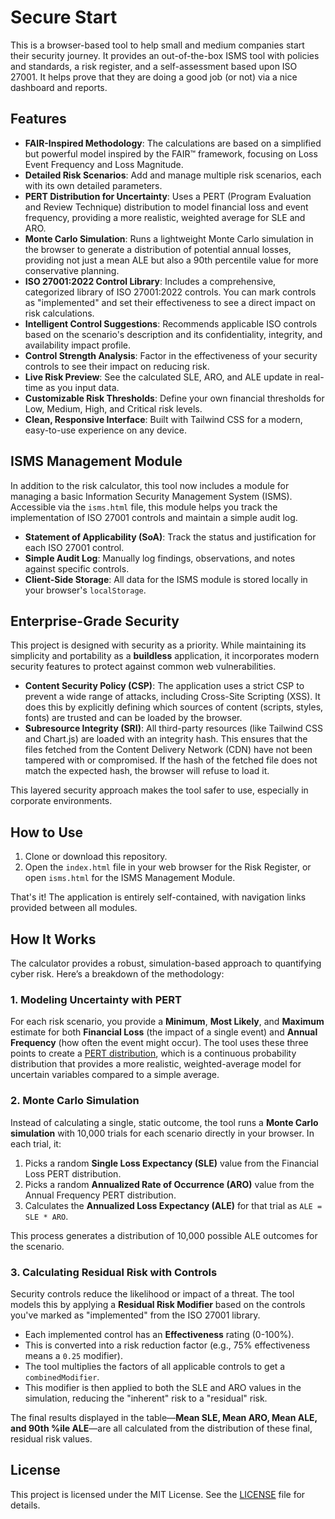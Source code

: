 # Secure Start

This is a browser-based tool to help small and medium companies start their security journey. It provides an out-of-the-box ISMS tool with policies and standards, a risk register, and a self-assessment based upon ISO 27001. It helps prove that they are doing a good job (or not) via a nice dashboard and reports.

## Features

*   **FAIR-Inspired Methodology**: The calculations are based on a simplified but powerful model inspired by the FAIR™ framework, focusing on Loss Event Frequency and Loss Magnitude.
*   **Detailed Risk Scenarios**: Add and manage multiple risk scenarios, each with its own detailed parameters.
*   **PERT Distribution for Uncertainty**: Uses a PERT (Program Evaluation and Review Technique) distribution to model financial loss and event frequency, providing a more realistic, weighted average for SLE and ARO.
*   **Monte Carlo Simulation**: Runs a lightweight Monte Carlo simulation in the browser to generate a distribution of potential annual losses, providing not just a mean ALE but also a 90th percentile value for more conservative planning.
*   **ISO 27001:2022 Control Library**: Includes a comprehensive, categorized library of ISO 27001:2022 controls. You can mark controls as "implemented" and set their effectiveness to see a direct impact on risk calculations.
*   **Intelligent Control Suggestions**: Recommends applicable ISO controls based on the scenario's description and its confidentiality, integrity, and availability impact profile.
*   **Control Strength Analysis**: Factor in the effectiveness of your security controls to see their impact on reducing risk.
*   **Live Risk Preview**: See the calculated SLE, ARO, and ALE update in real-time as you input data.
*   **Customizable Risk Thresholds**: Define your own financial thresholds for Low, Medium, High, and Critical risk levels.
*   **Clean, Responsive Interface**: Built with Tailwind CSS for a modern, easy-to-use experience on any device.

## ISMS Management Module

In addition to the risk calculator, this tool now includes a module for managing a basic Information Security Management System (ISMS). Accessible via the `isms.html` file, this module helps you track the implementation of ISO 27001 controls and maintain a simple audit log.

*   **Statement of Applicability (SoA)**: Track the status and justification for each ISO 27001 control.
*   **Simple Audit Log**: Manually log findings, observations, and notes against specific controls.
*   **Client-Side Storage**: All data for the ISMS module is stored locally in your browser's `localStorage`.

## Enterprise-Grade Security

This project is designed with security as a priority. While maintaining its simplicity and portability as a **buildless** application, it incorporates modern security features to protect against common web vulnerabilities.

*   **Content Security Policy (CSP)**: The application uses a strict CSP to prevent a wide range of attacks, including Cross-Site Scripting (XSS). It does this by explicitly defining which sources of content (scripts, styles, fonts) are trusted and can be loaded by the browser.
*   **Subresource Integrity (SRI)**: All third-party resources (like Tailwind CSS and Chart.js) are loaded with an integrity hash. This ensures that the files fetched from the Content Delivery Network (CDN) have not been tampered with or compromised. If the hash of the fetched file does not match the expected hash, the browser will refuse to load it.

This layered security approach makes the tool safer to use, especially in corporate environments.

## How to Use

1.  Clone or download this repository.
2.  Open the `index.html` file in your web browser for the Risk Register, or open `isms.html` for the ISMS Management Module.

That's it! The application is entirely self-contained, with navigation links provided between all modules.

## How It Works

The calculator provides a robust, simulation-based approach to quantifying cyber risk. Here’s a breakdown of the methodology:

### 1. Modeling Uncertainty with PERT

For each risk scenario, you provide a **Minimum**, **Most Likely**, and **Maximum** estimate for both **Financial Loss** (the impact of a single event) and **Annual Frequency** (how often the event might occur). The tool uses these three points to create a [PERT distribution](https://en.wikipedia.org/wiki/PERT_distribution), which is a continuous probability distribution that provides a more realistic, weighted-average model for uncertain variables compared to a simple average.

### 2. Monte Carlo Simulation

Instead of calculating a single, static outcome, the tool runs a **Monte Carlo simulation** with 10,000 trials for each scenario directly in your browser. In each trial, it:
1.  Picks a random **Single Loss Expectancy (SLE)** value from the Financial Loss PERT distribution.
2.  Picks a random **Annualized Rate of Occurrence (ARO)** value from the Annual Frequency PERT distribution.
3.  Calculates the **Annualized Loss Expectancy (ALE)** for that trial as `ALE = SLE * ARO`.

This process generates a distribution of 10,000 possible ALE outcomes for the scenario.

### 3. Calculating Residual Risk with Controls

Security controls reduce the likelihood or impact of a threat. The tool models this by applying a **Residual Risk Modifier** based on the controls you've marked as "implemented" from the ISO 27001 library.

*   Each implemented control has an **Effectiveness** rating (0-100%).
*   This is converted into a risk reduction factor (e.g., 75% effectiveness means a `0.25` modifier).
*   The tool multiplies the factors of all applicable controls to get a `combinedModifier`.
*   This modifier is then applied to both the SLE and ARO values in the simulation, reducing the "inherent" risk to a "residual" risk.

The final results displayed in the table—**Mean SLE, Mean ARO, Mean ALE, and 90th %ile ALE**—are all calculated from the distribution of these final, residual risk values.

## License

This project is licensed under the MIT License. See the [LICENSE](LICENSE) file for details.
